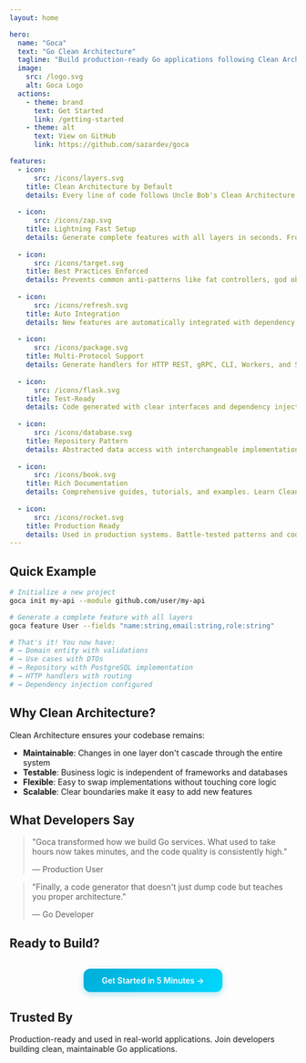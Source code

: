 ```yaml
---
layout: home

hero:
  name: "Goca"
  text: "Go Clean Architecture"
  tagline: "Build production-ready Go applications following Clean Architecture principles. Stop writing boilerplate, start building features."
  image:
    src: /logo.svg
    alt: Goca Logo
  actions:
    - theme: brand
      text: Get Started
      link: /getting-started
    - theme: alt
      text: View on GitHub
      link: https://github.com/sazardev/goca

features:
  - icon:
      src: /icons/layers.svg
    title: Clean Architecture by Default
    details: Every line of code follows Uncle Bob's Clean Architecture principles. Proper layer separation, dependency rules, and clear boundaries guaranteed.
  
  - icon:
      src: /icons/zap.svg
    title: Lightning Fast Setup
    details: Generate complete features with all layers in seconds. From entity to handler, repository to use case - everything configured and ready.
  
  - icon:
      src: /icons/target.svg
    title: Best Practices Enforced
    details: Prevents common anti-patterns like fat controllers, god objects, and anemic domain models. Your code stays clean and maintainable.
  
  - icon:
      src: /icons/refresh.svg
    title: Auto Integration
    details: New features are automatically integrated with dependency injection and routing. No manual wiring needed.
  
  - icon:
      src: /icons/package.svg
    title: Multi-Protocol Support
    details: Generate handlers for HTTP REST, gRPC, CLI, Workers, and SOAP. All following the same clean architecture pattern.
  
  - icon:
      src: /icons/flask.svg
    title: Test-Ready
    details: Code generated with clear interfaces and dependency injection makes testing a breeze. TDD-friendly from the start.
  
  - icon:
      src: /icons/database.svg
    title: Repository Pattern
    details: Abstracted data access with interchangeable implementations. Switch from PostgreSQL to MongoDB without touching business logic.
  
  - icon:
      src: /icons/book.svg
    title: Rich Documentation
    details: Comprehensive guides, tutorials, and examples. Learn Clean Architecture while building real applications.
  
  - icon:
      src: /icons/rocket.svg
    title: Production Ready
    details: Used in production systems. Battle-tested patterns and code generation that scales from MVP to enterprise.
---
```


## Quick Example

```bash
# Initialize a new project
goca init my-api --module github.com/user/my-api

# Generate a complete feature with all layers
goca feature User --fields "name:string,email:string,role:string"

# That's it! You now have:
# → Domain entity with validations
# → Use cases with DTOs
# → Repository with PostgreSQL implementation
# → HTTP handlers with routing
# → Dependency injection configured
```

## Why Clean Architecture?

Clean Architecture ensures your codebase remains:

- **Maintainable**: Changes in one layer don't cascade through the entire system
- **Testable**: Business logic is independent of frameworks and databases
- **Flexible**: Easy to swap implementations without touching core logic
- **Scalable**: Clear boundaries make it easy to add new features

## What Developers Say

> "Goca transformed how we build Go services. What used to take hours now takes minutes, and the code quality is consistently high."
>
> — Production User

> "Finally, a code generator that doesn't just dump code but teaches you proper architecture."
>
> — Go Developer

## Ready to Build?

<p style="text-align: center; margin: 2rem 0;">
  <a href="/goca/getting-started.html" style="display: inline-block; padding: 0.75rem 2rem; background: linear-gradient(135deg, #00ADD8, #00D9FF); color: white; border-radius: 0.75rem; text-decoration: none; font-weight: 600; box-shadow: 0 4px 12px rgba(0, 173, 216, 0.3); transition: all 0.3s ease;">Get Started in 5 Minutes →</a>
</p>

## Trusted By

Production-ready and used in real-world applications. Join developers building clean, maintainable Go applications.

<style>
.vp-doc a {
  text-decoration: none;
}
</style>
